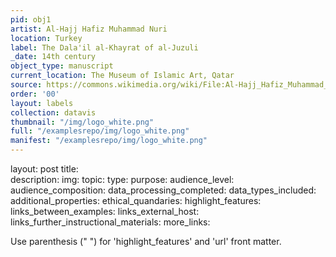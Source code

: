 ```yaml
---
pid: obj1
artist: Al-Hajj Hafiz Muhammad Nuri
location: Turkey
label: The Dala'il al-Khayrat of al-Juzuli
_date: 14th century
object_type: manuscript
current_location: The Museum of Islamic Art, Qatar
source: https://commons.wikimedia.org/wiki/File:Al-Hajj_Hafiz_Muhammad_Nuri,_Turkey,_1801_-_The_Dala%27il_al-Khayrat_of_al-Juzuli_-_Google_Art_Project.jpg
order: '00'
layout: labels
collection: datavis
thumbnail: "/img/logo_white.png"
full: "/examplesrepo/img/logo_white.png"
manifest: "/examplesrepo/img/logo_white.png"
---
```


layout: post
title:  
description: 
img: 
topic: 
type: 
purpose: 
audience_level: 
audience_composition: 
data_processing_completed:
data_types_included:
additional_properties:
ethical_quandaries:
highlight_features:
links_between_examples:
links_external_host:
links_further_instructional_materials:
more_links:


Use parenthesis (" ") for 'highlight_features' and 'url' front matter. 